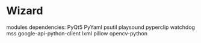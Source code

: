# Wizard
 
 modules dependencies:
  PyQt5
  PyYaml
  psutil
  playsound
  pyperclip
  watchdog
  mss
  google-api-python-client
  lxml
  pillow
  opencv-python
